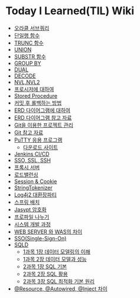 # Today I Learned(TIL) Wiki
- [오라클 서브쿼리](https://velog.io/@kimsunho940904/Oracle-%EC%84%9C%EB%B8%8C%EC%BF%BC%EB%A6%AC)
- [단일행 함수](https://github.com/kimsunho940904/TIL/wiki/%5B%EC%98%A4%EB%9D%BC%ED%81%B4%5D-%EB%8B%A8%EC%9D%BC%ED%96%89-%ED%95%A8%EC%88%98)
- [TRUNC 함수](https://github.com/kimsunho940904/TIL/wiki/%5B%EC%98%A4%EB%9D%BC%ED%81%B4%5D-TRUNC-%ED%95%A8%EC%88%98)
- [UNION](https://github.com/kimsunho940904/TIL/wiki/%5B%EC%98%A4%EB%9D%BC%ED%81%B4%5D-UNION)
- [SUBSTR 함수](https://github.com/kimsunho940904/TIL/wiki/%5B%EC%98%A4%EB%9D%BC%ED%81%B4%5D-SUBSTR-%ED%95%A8%EC%88%98)
- [GROUP BY](https://github.com/kimsunho940904/TIL/wiki/%5B%EC%98%A4%EB%9D%BC%ED%81%B4%5D-GROUP-BY)
- [DUAL](https://github.com/kimsunho940904/TIL/wiki/%5B%EC%98%A4%EB%9D%BC%ED%81%B4%5D-DUAL)
- [DECODE](https://github.com/kimsunho940904/TIL/wiki/%5B%EC%98%A4%EB%9D%BC%ED%81%B4%5D-DECODE)
- [NVL,NVL2](https://github.com/kimsunho940904/TIL/wiki/%5B%EC%98%A4%EB%9D%BC%ED%81%B4%5D-NVL)
- [프로시저에 대하여](https://github.com/kimsunho940904/TIL/wiki/%5B%EC%98%A4%EB%9D%BC%ED%81%B4%5D-%ED%94%84%EB%A1%9C%EC%8B%9C%EC%A0%80%EC%97%90-%EB%8C%80%ED%95%98%EC%97%AC)
- [Stored Procedure](https://github.com/kimsunho940904/TIL/wiki/%5B%EC%98%A4%EB%9D%BC%ED%81%B4%5D-Stored-Procedure)
- [커밋 후 롤백하는 방법](https://github.com/kimsunho940904/TIL/wiki/%5B%EC%98%A4%EB%9D%BC%ED%81%B4%5D-%EC%BB%A4%EB%B0%8B-%ED%9B%84-%EB%A1%A4%EB%B0%B1)
- [ERD 다이어그램에 대하여](https://github.com/kimsunho940904/TIL/wiki/%5BERD-%EB%8B%A4%EC%9D%B4%EC%96%B4%EA%B7%B8%EB%9E%A8%5D%EC%97%90-%EB%8C%80%ED%95%98%EC%97%AC)
- [ERD 다이어그램 참고 자료](https://m.blog.naver.com/wizardry0629/221969935493)
- [Git을 이용한 프로젝트 관리](https://github.com/kimsunho940904/TIL/wiki/Git%EC%9D%84-%EC%82%AC%EC%9A%A9%ED%95%B4%EB%B3%B4%EC%9E%90!!)
- [Git 참고 자료](https://velog.io/@kimsunho940904/git-%EB%AA%85%EB%A0%B9%EC%96%B4-%EC%A0%95%EB%A6%AC)
- [PuTTY 응용 프로그램](https://github.com/kimsunho940904/TIL/wiki/%5BPuTTY%5D%EC%97%90-%EB%8C%80%ED%95%98%EC%97%AC)
  - [다운로드 사이트](https://www.putty.org/)
- [Jenkins CI/CD](https://github.com/kimsunho940904/TIL/wiki/%5BJenkins%5D-CI---CD)
- [SSO, SSL, SSH](https://github.com/kimsunho940904/TIL/wiki/%5B%EB%84%A4%ED%8A%B8%EC%9B%8C%ED%81%AC-%EC%A7%80%EC%8B%9D%5D-SSL)
- [프록시 서버](https://github.com/kimsunho940904/TIL/wiki/%5B%EB%8F%84%EB%A9%94%EC%9D%B8-%EC%A7%80%EC%8B%9D%5D-%ED%94%84%EB%A1%9D%EC%8B%9C-%EC%84%9C%EB%B2%84)
- [로드밸런싱](https://github.com/kimsunho940904/TIL/wiki/%5B%EB%8F%84%EB%A9%94%EC%9D%B8-%EC%A7%80%EC%8B%9D%5D%EB%B6%80%ED%95%98-%EB%B6%84%EC%82%B0(Load-Balancing))
- [Session & Cookie](https://github.com/kimsunho940904/TIL/wiki/%5BHTTP%5D-Session-&-Cookie)
- [StringTokenizer](https://github.com/kimsunho940904/TIL/wiki/%5BJava%5D-StringTokenizer)
- [Log4j2 대환장파티](https://github.com/kimsunho940904/TIL/wiki/%5BLog4j2%5D-%EB%8C%80%ED%99%98%EC%9E%A5%ED%8C%8C%ED%8B%B0)
- [스프링 배치](https://github.com/kimsunho940904/TIL/wiki/%5B%EC%8A%A4%ED%94%84%EB%A7%81%5D-%EC%8A%A4%ED%94%84%EB%A7%81-%EB%B0%B0%EC%B9%98)
- [Jasypt 암호화](https://github.com/kimsunho940904/TIL/wiki/%5B%EC%8A%A4%ED%94%84%EB%A7%81%5D-Jasypt)
- [프로파일 나누기](https://github.com/kimsunho940904/TIL/wiki/%5B%EC%8A%A4%ED%94%84%EB%A7%81%5D-%ED%94%84%EB%A1%9C%ED%8C%8C%EC%9D%BC-%EB%82%98%EB%88%84%EA%B8%B0)
- [시스템 개발 과정](https://github.com/kimsunho940904/TIL/wiki/%5B%EC%86%8C%ED%94%84%ED%8A%B8%EC%9B%A8%EC%96%B4-%EA%B3%B5%ED%95%99%5D-%EC%8B%9C%EC%8A%A4%ED%85%9C-%EA%B0%9C%EB%B0%9C-%EA%B3%BC%EC%A0%95)
- [WEB SERVER 와 WAS의 차이](https://github.com/kimsunho940904/TIL/wiki/WEBSERVER-%EC%99%80-WAS%EC%9D%98-%EC%B0%A8%EC%9D%B4)
- [SSO(Single-Sign-On)](https://github.com/kimsunho940904/TIL/wiki/%5BSSO%5D-Single-Sign-On)
- [SQLD]()
  - [1과목 1장 데이터 모델링의 이해](https://github.com/kimsunho940904/TIL/wiki/%5BSQLD%5D-1%EA%B3%BC%EB%AA%A9-1%EC%9E%A5-:-%EB%8D%B0%EC%9D%B4%ED%84%B0-%EB%AA%A8%EB%8D%B8%EB%A7%81%EC%9D%98-%EC%9D%B4%ED%95%B4)
  - [1과목 2장 데이터 모델과 성능]()
  - [2과목 1장 SQL 기본]()
  - [2과목 2장 SQL 활용]()
  - [2과목 3장 SQL 최적화 기본 원리]()
- [@Resource, @Autowired, @Inject 차이](https://github.com/kimsunho940904/TIL/wiki/%5BSpring%5D-@Resource,-@Autowired,-@Inject-%EC%B0%A8%EC%9D%B4)
